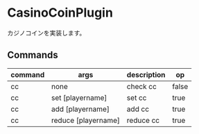 # CasinoCoinPlugin
カジノコインを実装します。

## Commands
| command | args | description | op |
|---------|------|-------------|----|
| cc | none | check cc | false |
| cc | set [playername] | set cc | true |
| cc | add [playername] | add cc | true |
| cc | reduce [playername] | reduce cc | true |
